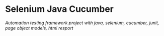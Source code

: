 # Selenium Java Cucumber

_Automation testing framework project with java, selenium, cucumber, junit, page object models, html resport_